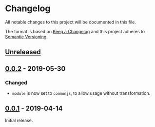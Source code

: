 # Changelog
All notable changes to this project will be documented in this file.

The format is based on [Keep a Changelog](http://keepachangelog.com/en/1.0.0/)
and this project adheres to [Semantic Versioning](http://semver.org/spec/v2.0.0.html).

## [Unreleased]

## [0.0.2] - 2019-05-30

### Changed
 - `module` is now set to `commonjs`, to allow usage without transformation.

## [0.0.1] - 2019-04-14

Initial release.

[Unreleased]: https://github.com/G-Rath/strongly-typed-event-emitter/compare/v0.0.2...HEAD

[0.0.2]: https://github.com/G-Rath/strongly-typed-event-emitter/compare/v0.0.1...v0.0.2
[0.0.1]: https://github.com/G-Rath/strongly-typed-event-emitter/compare/c1a9ec...v0.0.1
